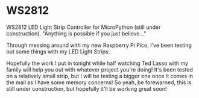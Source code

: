 # WS2812
WS2812 LED Light Strip Controller for MicroPython (still under construction). "Anything is possible if you just believe..."

Through messing around with my new Raspberry Pi Pico, I've been testing out some things with my LED Light Strips. 

Hopefully the work I put in tonight while half watching Ted Lasso with my family will help you out with whatever project you're doing! It's been tested on a relatively small strip, but I will be testing a bigger one once it comes in the mail as I have some memory concerns! So yeah, be forewarned, this is still under construction, but hopefully it'll be working great soon!
